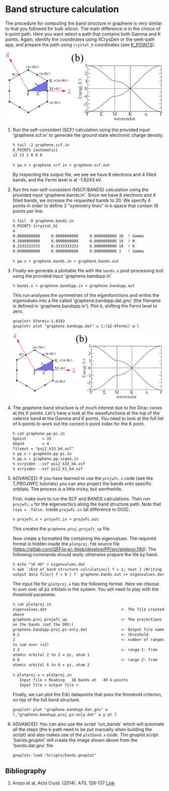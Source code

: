 # Band structure calculation
The procedure for computing the band structure in graphene is very similar to that you followed for bulk silicon.
The main difference is in the choice of k-point path. Here you want select a path that contains both Gamma and K points. Again, identify the coordinates using XCrysDen or the seek-path app, and prepare the path using `crystal_b` coordinates (see [K_POINTS](http://https://www.quantum-espresso.org/Doc/INPUT_PW.html)).

![Graphene BZ](Ref/graphene-BZ.png?raw=true "graphene BZ")

  1. Run the self-consistent (SCF) calculation using the provided input 'graphene.scf.in' to generate the ground state electronic charge density. 
      ```
      % tail -2 graphene.scf.in 
      K_POINTS {automatic}
      12 12 1 0 0 0

      % pw.x < graphene.scf.in > graphene.scf.out
      ```
      By inspecting the output file, we see we have 8 electrons and 4 filled bands, and the Fermi level is at -1.8243 eV.

  2.  Run the non-self-consistent (NSCF/BANDS) calculation using the provided input 'graphene.bands.in'. Since we have 8 electrons and 4 filled bands, we increase the requested bands to 20. We specify 4 points in order to define 3 "symmetry lines" in k-space that contain 16 points per line. 
            
      ```
      % tail -8 graphene.bands.in
      K_POINTS {crystal_b}
      4
      0.0000000000     0.0000000000     0.0000000000 16  ! Gamma
      0.5000000000     0.0000000000     0.0000000000 16  ! M 
      0.3333333333     0.3333333333     0.0000000000 16  ! K
      0.0000000000     0.0000000000     0.0000000000 1   ! Gamma

      % pw.x < graphene.bands.in > graphene.bands.out
      ```
  3.  Finally we generate a plottable file with the `bands.x` post-processing tool using the provided input 'graphene.bandspp.in'
      ```
      % bands.x < graphene.bandspp.in > graphene.bandspp.out
      ```
      This run analyses the symmetries of the eigenfunctions and writes the eigenvalues into a file called 'graphene.bandspp.dat.gnu' (the filename is defined in 'graphene.bandspp.in'). Plot it, shifting the Fermi level to zero.
      ```
      gnuplot> EFermi=-1.8243
      gnuplot> plot "graphene.bandspp.dat" u 1:($2-EFermi) w l
      ```
      ![Graphene BZ](Ref/graphene-BZ.png?raw=true "graphene BZ")

  6.  The graphene band structure is of much interest due to the Dirac cones at the K points. Let's have a look at the wavefunctions at the top of the valence band at the Gamma and K points. You need to look at the full list of k-points to work out the correct k-point index for the K point.
      ```
      % cat graphene.pp-pi.in
      kpoint       = 33
      kband        = 4
      fileout = "psi2_k33_b4.xsf"
      % pp.x < graphene.pp-pi.in 
      % pp.x < graphene.pp-sigma.in 
      % xcrysden --xsf psi2_k33_b4.xsf
      % xcrysden --xsf psi2_k1_b4.xsf
      ```

  6. ADVANCED: If you have learned to use the `projwfc.x` code (see the 7_PROJWFC tutorials) you can also project the bands onto specific orbitals. The process is a little tricky, but worthwhile.

     First, make sure to run the SCF and BANDS calculations. Then run `projwfc.x` for the eigenvectors along the band structure path.
     Note that `lsym = .false.` inside `projwfc.in` (at difference to DOS).

     ```
     % projwfc.x < projwfc.in > projwfc.out
     ```
     This creates the `graphene.proj.projwfc_up` file.

     Now create a formatted file containing the eigenvalues. The required format is hidden inside the `plotproj.f90` source file (https://gitlab.com/QEF/q-e/-/blob/develop/PP/src/plotproj.f90). The following commands should work; otherwise prepare the file by hand.

     ```
     % echo "16 49" > eigenvalues.dat       
     % awk '/End of band structure calculation/{ f = 1; next } /Writing output data file/{ f = 0 } f' graphene.bands.out >> eigenvalues.dat
     ```
     The input file for `plotproj.x` has the following format. Here we choose to sum over all pz orbitals in the system. 
     You will need to play with the threshold parameter.
     ```
     % cat plotproj.in
     eigenvalues.dat                                 <- The file created above
     graphene.proj.projwfc_up                        <- The projections on the bands (not the DOS!)
     graphene.bandspp.proj.pz-only.dat               <- Output file name
     0.2                                             <- threshold
     2                                               <- number of ranges to sum over (=2)
     2 2                                             <- range 1: from atomic orbital 2 to 2 = pz, atom 1
     6 6                                             <- range 2: from atomic orbital 6 to 6 = pz, atom 2

     % plotproj.x < plotproj.in 
        Input file > Reading   16 bands at   49 k-points
        Input file > output file > 
     ```
     Finally, we can plot the E(k) datapoints that pass the threshold criterion, on top of the full band structure.

     ```
     gnuplot> plot "graphene.bandspp.dat.gnu" w l,"graphene.bandspp.proj.pz-only.dat" w p pt 7
     ```


  7. ADVANCED: You can also use the script 'run_bands' which will automate all the steps (the k-path need to be put manually when building the script) and also makes use of the `plotband.x` code. The gnuplot script 'bands.gnuplot' will create the image shown above from the 'bands.dat.gnu' file. 
      ```
      gnuplot> load "Scripts/bands.gnuplot"
      ```
## Bibliography
1.  Aroyo et al, Acta Cryst. (2014). A70, 126-137 [Link](https://doi.org/10.1107/S205327331303091X)
